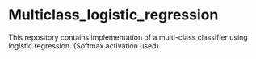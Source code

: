 # Multiclass_logistic_regression

This repository contains implementation of a multi-class classifier using logistic regression.
(Softmax activation used)

